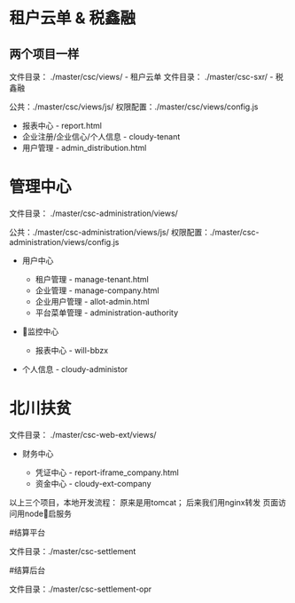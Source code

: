 # 租户云单 & 税鑫融
## 两个项目一样

文件目录： ./master/csc/views/ - 租户云单
文件目录： ./master/csc-sxr/ - 税鑫融

公共：./master/csc/views/js/
权限配置：./master/csc/views/config.js

- 报表中心 - report.html
- 企业注册/企业信心/个人信息 - cloudy-tenant
- 用户管理 - admin_distribution.html


# 管理中心

文件目录： ./master/csc-administration/views/

公共：./master/csc-administration/views/js/
权限配置：./master/csc-administration/views/config.js

- 用户中心 
    * 租户管理 - manage-tenant.html
    * 企业管理 - manage-company.html
    * 企业用户管理 - allot-admin.html
    * 平台菜单管理 - administration-authority

- 监控中心
    * 报表中心 - will-bbzx

- 个人信息 - cloudy-administor


# 北川扶贫

文件目录： ./master/csc-web-ext/views/

- 财务中心
  
  * 凭证中心 - report-iframe_company.html
  * 资金中心 - cloudy-ext-company

以上三个项目，本地开发流程：
    原来是用tomcat；
    后来我们用nginx转发
    页面访问用node启服务


#结算平台

文件目录：./master/csc-settlement


#结算后台

文件目录：./master/csc-settlement-opr